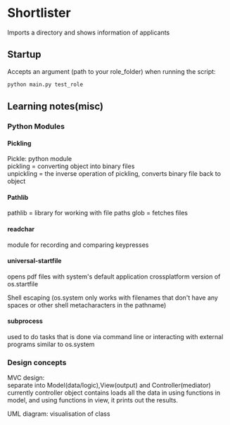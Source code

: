 # Shortlister

Imports a directory and shows information of applicants

## Startup
Accepts an argument (path to your role_folder) when running the script:
```bash
python main.py test_role
``` 

## Learning notes(misc)

### Python Modules

#### Pickling
Pickle: python module    
pickling = converting object into binary files  
unpickling = the inverse operation of pickling, converts binary file back to object

#### Pathlib
pathlib = library for working with file paths
glob = fetches files

#### readchar
module for recording and comparing keypresses

#### universal-startfile
opens pdf files with system's default application
crossplatform version of os.startfile

Shell escaping
(os.system only works with filenames that don't have any spaces or other shell metacharacters in the pathname)

#### subprocess
used to do tasks that is done via command line or interacting with external programs
similar to os.system

### Design concepts

MVC design:     
separate into Model(data/logic),View(output) and Controller(mediator)
currently controller object contains loads all the data in using functions in model, and using functions in view, it prints out the results.

UML diagram: visualisation of class

